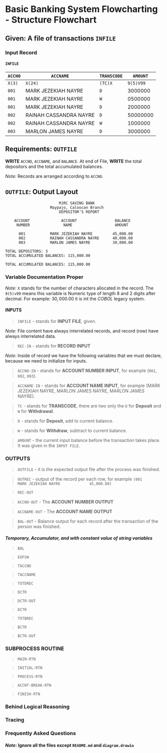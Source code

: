 # Basic Banking System Flowcharting - Structure Flowchart

## Given: A file of transactions `INFILE`

### Input Record

#### `INFILE`

|`ACCNO`|`ACCNAME`|`TRANSCODE`|`AMOUNT`|
|-----|---|---|---|
|`X(3)`|`X(24)`|`(TC)X`|`9(5)V99`|
|`001`| MARK JEZEKIAH NAYRE | `D`| $3000000$|
|`001`| MARK JEZEKIAH NAYRE | `W`| $0500000$|
|`001`| MARK JEZEKIAH NAYRE | `D`| $2000000$|
|`002`| RAINAH CASSANDRA NAYRE | `D`| $50000000$|
|`002`| RAINAH CASSANDRA NAYRE | `W`| $1000000$|
|`003`| MARLON JAMES NAYRE | `D`| $3000000$|

## Requirements: `OUTFILE`

**WRITE** `ACCNO`, `ACCNAME`, and `BALANCE`. At end of File, **WRITE** the total depositors and the total accumulated balances.

*Note:* Records are arranged according to `ACCNO`.

## `OUTFILE`: Output Layout

```
                        MJRC SAVING BANK
                    Maypajo, Caloocan Branch
                        DEPOSITOR’S REPORT

    ACCOUNT			     ACCOUNT			     BALANCE
     NUMBER				  NAME				     AMOUNT

      001			MARK JEZEKIAH NAYRE      	45,000.00
      002			RAINAH CASSANDRA NAYRE		40,000.00
      003			MARLON JAMES NAYRE			30,000.00

TOTAL DEPOSITORS: 3 
TOTAL ACCUMULATED BALANCES: 115,000.00 

TOTAL ACCUMULATED BALANCES: 115,000.00 
```

### Variable Documentation Proper

*Note*: `X` stands for the number of characters allocated in the record. The `9(5)v99` means this variable is Numeric type of length $8$ and $2$ digits after decimal. For example: $30,000.00$ it is int the *COBOL* legacy system.

#### INPUTS

> `INFILE` - stands for **INPUT FILE**, given.

*Note*: File content have always interrelated records, and record (row) have always interrelated data.

> `REC-IN` - stands for **RECORD INPUT**

*Note*: Inside of record we have the following variables that we must declare, because we need to initialize for inputs.

> `ACCNO-IN` - stands for **ACCOUNT NUMBER INPUT**,
for example (`001`, `002`, `003`).

> `ACCNAME-IN` - stands for **ACCOUNT NAME INPUT**, for example (MARK JEZEKIAH NAYRE, MARLON JAMES NAYRE, MARLON JAMES NAYRE).

> `TC` - stands for **TRANSCODE**, there are two only the `D` for **Deposit** and `W` for **Withdrawal**.

>`D` - stands for **Deposit**, add to current balance.

>`W` - stands for **Withdraw**, subtract to current balance.

> `AMOUNT` - the current input balance before the transaction takes place. It was given in the `INPUT FILE`.

### OUTPUTS

> `OUTFILE` - it is the expected output file after the process was finished.

> `OUTREC` - output of the record per each row, for example `(001				MARK JEZEKIAH NAYRE      		45,000.00)`

> `REC-OUT`

> `ACCNO-OUT` - The **ACCOUNT NUMBER OUTPUT**

> `ACCNAME-OUT` - The **ACCOUNT NAME OUTPUT**

> `BAL-OUT` - Balance output for each record after the transaction of the person was finished.

#### *Temporary, Accumulator, and with constant value of string variables*

> `BAL`

> `EOFSW`

> `TACCNO`

> `TACCNAME`

> `TOTDREC`

> `DCTR`

> `DCTR-OUT`

> `DCTR`

> `TOTBREC `

> `BCTR`

> `BCTR-OUT`

### SUBPROCESS ROUTINE

> `MAIN-RTN`

> `INITIAL-RTN`

> `PROCESS-RTN`

> `ACCNT-BREAK-RTN`

> `FINISH-RTN`

### Behind Logical Reasoning

### Tracing


### Frequently Asked Questions


#### *Note*: Ignore all the files except `README.md` and `diagram.drawio`